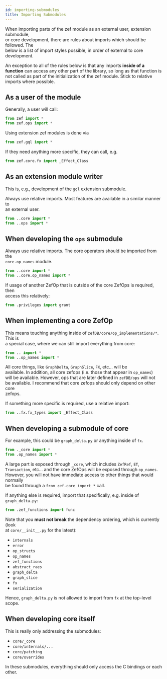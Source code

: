 ```yaml
---
id: importing-submodules
title: Importing Submodules
---
```


  
When importing parts of the zef module as an external user, extension submodule,  
or core development, there are rules about imports which should be followed. The  
below is a list of import styles possible, in order of external to core development.  
  
An exception to all of the rules below is that any imports **inside of a  
function** can access any other part of the library, so long as that function is  
not called as part of the initialization of the zef module. Stick to relative  
imports where possible.  
  
## As a user of the module  
  
Generally, a user will call:  
  
```py  
from zef import *  
from zef.ops import *  
```  
  
Using extension zef modules is done via  
  
```py  
from zef.gql import *  
```  
  
If they need anything more specific, they can call, e.g.  
  
```py  
from zef.core.fx import _Effect_Class  
```  
  
## As an extension module writer  
  
This is, e.g., development of the `gql` extension submodule.  
  
Always use relative imports. Most features are available in a similar manner to  
an external user.  
  
```py  
from ..core import *  
from ..ops import *  
```  
  
## When developing the `ops` submodule  
  
Always use relative imports. The core operators should be imported from the  
`core.op_names` module.  
  
```py  
from ..core import *  
from ..core.op_names import *  
```  
  
If usage of another ZefOp that is outside of the core ZefOps is required, then  
access this relatively:  
  
```py  
from .privileges import grant  
```  
  
## When implementing a core ZefOp  
  
This means touching anything inside of `zefDB/core/op_implementations/*`. This is  
a special case, where we can still import everything from core:  
  
```py  
from .. import *  
from ..op_names import *  
```  
  
All core things, like `GraphDelta`, `GraphSlice`, `FX`, etc... will be  
available. In addition, all core zefops (i.e. those that appear in `op_names`)  
will be available. However, ops that are later defined in `zefDB/ops` will not  
be available. I recommend that core zefops should only depend on other core  
zefops.  
  
If something more specific is required, use a relative import:  
  
```py  
from ..fx.fx_types import _Effect_Class  
```  
  
## When developing a submodule of core  
  
For example, this could be `graph_delta.py` or anything inside of `fx`.  
  
```py  
from ._core import *  
from .op_names import *  
```  
  
A large part is exposed through `_core`, which includes `ZefRef`, `ET`,  
`Transaction`, etc... and the core ZefOps will be exposed through `op_names`.  
However, you will not have immediate access to other things that would normally  
be found through a `from zef.core import *` call.  
  
If anything else is required, import that specifically, e.g. inside of  
`graph_delta.py`:  
  
```py  
from .zef_functions import func  
```  
  
Note that you **must not break** the dependency ordering, which is currently (look  
at `core/__init__.py` for the latest):  
  
- `internals`  
- `error`  
- `op_structs`  
- `op_names`  
- `zef_functions`  
- `abstract_raes`  
- `graph_delta`  
- `graph_slice`  
- `fx`  
- `serialization`  
  
Hence, `graph_delta.py` is not allowed to import from `fx` at the top-level scope.  
  
  
## When developing core itself  
  
This is really only addressing the submodules:  
  
- `core/_core`  
- `core/internals/...`  
- `core/patching`  
- `core/overrides`  
  
In these submodules, everything should only access the C bindings or each other.